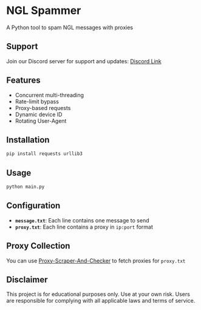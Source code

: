 # NGL Spammer

A Python tool to spam NGL messages with proxies

## Support

Join our Discord server for support and updates: [Discord Link](https://discord.gg/R7ybdvBSuM)

## Features

- Concurrent multi-threading
- Rate-limit bypass
- Proxy-based requests
- Dynamic device ID
- Rotating User-Agent

## Installation

```bash
pip install requests urllib3
```

## Usage

```bash
python main.py
```

## Configuration

- **`message.txt`**: Each line contains one message to send
- **`proxy.txt`**: Each line contains a proxy in `ip:port` format

## Proxy Collection

You can use [Proxy-Scraper-And-Checker](https://github.com/iamthebestm85/Proxy-Scraper-And-Checker-) to fetch proxies for `proxy.txt`

## Disclaimer

This project is for educational purposes only. Use at your own risk. Users are responsible for complying with all applicable laws and terms of service.
